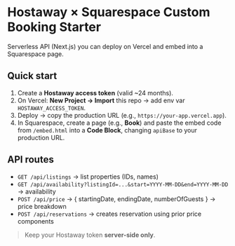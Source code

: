 # Hostaway × Squarespace Custom Booking Starter

Serverless API (Next.js) you can deploy on Vercel and embed into a Squarespace page.

## Quick start

1) Create a **Hostaway access token** (valid ~24 months).
2) On Vercel: **New Project → Import** this repo → add env var `HOSTAWAY_ACCESS_TOKEN`.
3) Deploy → copy the production URL (e.g., `https://your-app.vercel.app`).
4) In Squarespace, create a page (e.g., **Book**) and paste the embed code from `/embed.html` into a **Code Block**, changing `apiBase` to your production URL.

## API routes

- `GET /api/listings` → list properties (IDs, names)
- `GET /api/availability?listingId=...&start=YYYY-MM-DD&end=YYYY-MM-DD` → availability
- `POST /api/price` → { startingDate, endingDate, numberOfGuests } → price breakdown
- `POST /api/reservations` → creates reservation using prior price components

> Keep your Hostaway token **server-side only**.
